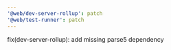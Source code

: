 ```yaml
---
'@web/dev-server-rollup': patch
'@web/test-runner': patch
---
```


fix(dev-server-rollup): add missing parse5 dependency
